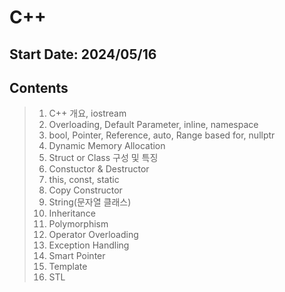 # C++
## Start Date: 2024/05/16
## Contents
>  1. C++ 개요, iostream
>  2. Overloading, Default Parameter, inline, namespace
>  3. bool, Pointer, Reference, auto, Range based for, nullptr
>  4. Dynamic Memory Allocation
>  5. Struct or Class 구성 및 특징
>  6. Constuctor & Destructor
>  7. this, const, static
>  8. Copy Constructor
>  9. String(문자열 클래스)
>  10. Inheritance
>  11. Polymorphism
>  12. Operator Overloading
>  13. Exception Handling
>  14. Smart Pointer
>  15. Template
>  16. STL
